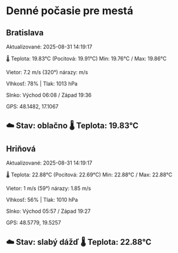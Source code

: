 ﻿# Denné počasie pre mestá

## Bratislava
Aktualizované: 2025-08-31 14:19:17

🌡️ Teplota: 19.83°C 
(Pocitová: 19.91°C)
Min: 19.76°C / Max: 19.86°C

Vietor: 7.2 m/s    (320°) 
nárazy:  m/s

Vlhkosť: 78% | Tlak: 1013 hPa

Slnko: Východ 06:08 / Západ 19:36

GPS: 48.1482, 17.1067

☁️ Stav: oblačno        🌡️ Teplota: 19.83°C
---

## Hriňová
Aktualizované: 2025-08-31 14:19:17

🌡️ Teplota: 22.88°C 
(Pocitová: 22.69°C)
Min: 22.88°C / Max: 22.88°C

Vietor: 1 m/s (59°)
nárazy: 1.85 m/s

Vlhkosť: 56% | Tlak: 1010 hPa

Slnko: Východ 05:57 / Západ 19:27

GPS: 48.5779, 19.5257

☁️ Stav: slabý dážď        🌡️ Teplota: 22.88°C
---
